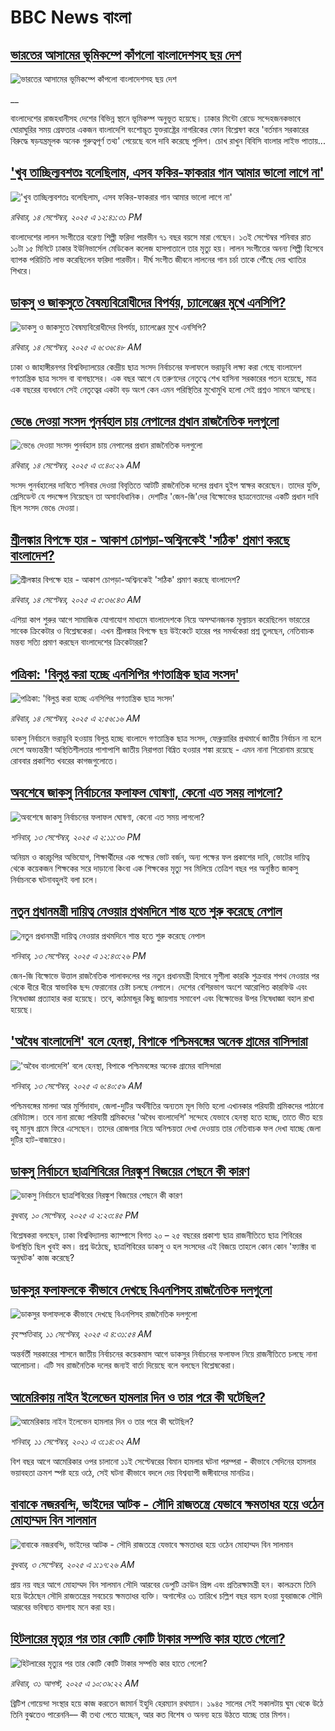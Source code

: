 # BBC News বাংলা## [ভারতের আসামের ভূমিকম্পে কাঁপলো বাংলাদেশসহ ছয় দেশ](https://www.bbc.co.uk/bengali/live/cp8jk62m8ekt?at_medium=RSS&at_campaign=rss?at_campaign=githubrss)![ভারতের আসামের ভূমিকম্পে কাঁপলো বাংলাদেশসহ ছয় দেশ](https://ichef.bbci.co.uk/ace/standard/240/cpsprodpb/5930/live/1e4857a0-9164-11f0-9cf6-cbf3e73ce2b9.jpg)__বাংলাদেশের রাজহধানীসহ দেশের বিভিন্ন স্থানে ভূমিকম্প অনুভূত হয়েছে। ঢাকার মিন্টো রোডে সন্দেহজনকভাবে ঘোরাঘুরির সময় গ্রেফতার একজন বাংলাদেশি বংশোদ্ভূত যুক্তরাষ্ট্রের নাগরিকের ফোন বিশ্লেষণ করে 'বর্তমান সরকারের বিরুদ্ধে ষড়যন্ত্রমূলক অনেক গুরুত্বপূর্ণ তথ্য' পেয়েছে বলে দাবি করেছে পুলিশ। চোখ রাখুন বিবিসি বাংলার লাইভ পাতায়...## ['খুব তাচ্ছিল্যবশতঃ বলেছিলাম, এসব ফকির-ফাকরার গান আমার ভালো লাগে না'](https://www.bbc.com/bengali/articles/c0m49x18jygo?at_medium=RSS&at_campaign=rss?at_campaign=githubrss)!['খুব তাচ্ছিল্যবশতঃ বলেছিলাম, এসব ফকির-ফাকরার গান আমার ভালো লাগে না'](https://ichef.bbci.co.uk/ace/ws/240/cpsprodpb/a133/live/2055cd20-915f-11f0-b391-6936825093bd.jpg)_রবিবার, ১৪ সেপ্টেম্বর, ২০২৫ এ ১২:৪১:৩১ PM_বাংলাদেশের লালন সংগীতের বরেণ্য শিল্পী ফরিদা পারভীন ৭১ বছর বয়সে মারা গেছেন। ১৩ই সেপ্টেম্বর শনিবার রাত ১০টা ১৫ মিনিটে ঢাকার ইউনিভার্সেল মেডিকেল কলেজ হাসপাতালে তার মৃত্যু হয়। লালন সংগীতের অনন্য শিল্পী হিসেবে ব্যাপক পরিচিতি লাভ করেছিলেন ফরিদা পারভীন। দীর্ঘ সংগীত জীবনে লালনের গান চর্চা তাকে পৌঁছে দেয় খ্যাতির শিখরে।## [ডাকসু ও জাকসুতে বৈষম্যবিরোধীদের বিপর্যয়, চ্যালেঞ্জের মুখে এনসিপি?](https://www.bbc.com/bengali/articles/czxw4lq0r4go?at_medium=RSS&at_campaign=rss?at_campaign=githubrss)![ডাকসু ও জাকসুতে বৈষম্যবিরোধীদের বিপর্যয়, চ্যালেঞ্জের মুখে এনসিপি?](https://ichef.bbci.co.uk/ace/ws/240/cpsprodpb/02dd/live/cd330220-90c3-11f0-9cf6-cbf3e73ce2b9.jpg)_রবিবার, ১৪ সেপ্টেম্বর, ২০২৫ এ ৬:৩৬:৪৮ AM_ঢাকা ও জাহাঙ্গীরনগর বিশ্ববিদ্যালয়ের কেন্দ্রীয় ছাত্র সংসদ নির্বাচনের ফলাফলে ভরাডুবি লক্ষ্য করা গেছে বাংলাদেশ গণতান্ত্রিক ছাত্র সংসদ বা বাগছাসের। এক বছর আগে যে তরুণদের নেতৃত্বে শেখ হাসিনা সরকারের পতন হয়েছে, মাত্র এক বছরের ব্যবধানে সেই নেতৃত্বের একটা বড় অংশ কেন এমন পরিস্থিতির মুখোমুখি হলো সেই প্রশ্নও সামনে আসছে।## [ভেঙে দেওয়া সংসদ পুনর্বহাল চায় নেপালের প্রধান রাজনৈতিক দলগুলো](https://www.bbc.com/bengali/articles/c8xr84v28ydo?at_medium=RSS&at_campaign=rss?at_campaign=githubrss)![ভেঙে দেওয়া সংসদ পুনর্বহাল চায় নেপালের প্রধান রাজনৈতিক দলগুলো](https://ichef.bbci.co.uk/ace/ws/240/cpsprodpb/c1d9/live/17f2e360-9115-11f0-9cf6-cbf3e73ce2b9.jpg)_রবিবার, ১৪ সেপ্টেম্বর, ২০২৫ এ ৩:৪০:২৯ AM_সংসদ পুনর্বহালের দাবিতে শনিবার দেওয়া বিবৃতিতে আটটি রাজনৈতিক দলের প্রধান হুইপ স্বাক্ষর করেছেন। তাদের যুক্তি, প্রেসিডেন্ট যে পদক্ষেপ নিয়েছেন তা অসাংবিধানিক। দেশটির 'জেন-জি'দের বিক্ষোভের ছাত্রনেতাদের একটি প্রধান দাবি ছিল সংসদ ভেঙে দেওয়া।## [শ্রীলঙ্কার বিপক্ষে হার - আকাশ চোপড়া-অশ্বিনকেই 'সঠিক' প্রমাণ করছে বাংলাদেশ?](https://www.bbc.com/bengali/articles/c7085wne5qzo?at_medium=RSS&at_campaign=rss?at_campaign=githubrss)![শ্রীলঙ্কার বিপক্ষে হার - আকাশ চোপড়া-অশ্বিনকেই 'সঠিক' প্রমাণ করছে বাংলাদেশ?](https://ichef.bbci.co.uk/ace/ws/240/cpsprodpb/0c59/live/aeb54f90-9129-11f0-97ae-b737def9a5d1.jpg)_রবিবার, ১৪ সেপ্টেম্বর, ২০২৫ এ ৫:৩৬:৪৩ AM_এশিয়া কাপ শুরুর আগে সামাজিক যোগাযোগ মাধ্যমে বাংলাদেশকে নিয়ে অসম্মানজনক মূল্যায়ন করেছিলেন ভারতের সাবেক ক্রিকেটার ও বিশ্লেষকেরা। এখন শ্রীলঙ্কার বিপক্ষে ছয়  উইকেটে হারের পর সমর্থকেরা প্রশ্ন তুলছেন, নেতিবাচক মন্তব্য সত্যি প্রমাণ করছেন বাংলাদেশের ক্রিকেটাররা?## [পত্রিকা: 'বিলুপ্ত করা হচ্ছে এনসিপির গণতান্ত্রিক ছাত্র সংসদ'](https://www.bbc.com/bengali/articles/cy0vyy8gn8eo?at_medium=RSS&at_campaign=rss?at_campaign=githubrss)![পত্রিকা: 'বিলুপ্ত করা হচ্ছে এনসিপির গণতান্ত্রিক ছাত্র সংসদ'](https://ichef.bbci.co.uk/ace/ws/240/cpsprodpb/372a/live/f8364e00-9113-11f0-9edc-994c7a4bf813.jpg)_রবিবার, ১৪ সেপ্টেম্বর, ২০২৫ এ ২:৫৬:১৬ AM_ডাকসু নির্বাচনে ভরাডুবি হওয়ায় বিলুপ্ত হচ্ছে বাংলাদে গণতান্ত্রিক ছাত্র সংসদ, ফেব্রুয়ারির প্রথমার্ধে জাতীয় নির্বাচন না হলে দেশে অভ্যন্তরীণ অস্থিতিশীলতার পাশাপাশি জাতীয় নিরাপত্তা বিঘ্নিত হওয়ার শঙ্কা রয়েছে - এমন নানা শিরোনাম রয়েছে রোববার প্রকাশিত খবরের কাগজগুলোতে।## [অবশেষে জাকসু নির্বাচনের ফলাফল ঘোষণা, কেনো এত সময় লাগলো?](https://www.bbc.com/bengali/articles/cgmz1rw7gwjo?at_medium=RSS&at_campaign=rss?at_campaign=githubrss)![অবশেষে জাকসু নির্বাচনের ফলাফল ঘোষণা, কেনো এত সময় লাগলো?](https://ichef.bbci.co.uk/ace/ws/240/cpsprodpb/cfa2/live/dd6631a0-909e-11f0-9501-e11accb9a258.jpg)_শনিবার, ১৩ সেপ্টেম্বর, ২০২৫ এ ২:১১:৩০ PM_অনিয়ম ও কারচুপির অভিযোগ, শিক্ষার্থীদের এক পক্ষের ভোট বর্জন, অন্য পক্ষের ফল প্রকাশের দাবি, ভোটের দায়িত্ব থেকে কয়েকজন শিক্ষকের সরে দাড়ানো কিংবা এক শিক্ষকের মৃত্যু সব মিলিয়ে তেত্রিশ বছর পর অনুষ্ঠিত জাকসু নির্বাচনকে ঘটনাবহুলই বলা চলে।## [নতুন প্রধানমন্ত্রী দায়িত্ব নেওয়ার প্রথমদিনে শান্ত হতে শুরু করেছে নেপাল](https://www.bbc.com/bengali/articles/c930kzrlywxo?at_medium=RSS&at_campaign=rss?at_campaign=githubrss)![নতুন প্রধানমন্ত্রী দায়িত্ব নেওয়ার প্রথমদিনে শান্ত হতে শুরু করেছে নেপাল](https://ichef.bbci.co.uk/ace/ws/240/cpsprodpb/94c5/live/723e58d0-9099-11f0-84c8-99de564f0440.jpg)_শনিবার, ১৩ সেপ্টেম্বর, ২০২৫ এ ১২:৪৩:২৬ PM_জেন-জি বিক্ষোভে উত্তাল রাজনৈতিক পালাবদলের পর নতুন প্রধানমন্ত্রী হিসাবে সুশীলা কারকি শুক্রবার শপথ নেওয়ার পর থেকে ধীরে ধীরে স্বাভাবিক ছন্দ ফেরানোর চেষ্টা চলছে নেপালে। দেশের বেশিরভাগ অংশে আরোপিত কারফিউ এবং নিষেধাজ্ঞা প্রত্যাহার করা হয়েছে। তবে, কাঠমান্ডুর কিছু জায়গায় সমাবেশ এবং বিক্ষোভের উপর নিষেধাজ্ঞা বহাল রাখা হয়েছে।## ['অবৈধ বাংলাদেশি' বলে হেনস্থা, বিপাকে পশ্চিমবঙ্গের অনেক গ্রামের বাসিন্দারা](https://www.bbc.com/bengali/articles/ckg21jxyj5yo?at_medium=RSS&at_campaign=rss?at_campaign=githubrss)!['অবৈধ বাংলাদেশি' বলে হেনস্থা, বিপাকে পশ্চিমবঙ্গের অনেক গ্রামের বাসিন্দারা](https://ichef.bbci.co.uk/ace/ws/240/cpsprodpb/46d4/live/5d563fc0-8fed-11f0-84c8-99de564f0440.jpg)_শনিবার, ১৩ সেপ্টেম্বর, ২০২৫ এ ৬:৪০:৫৯ AM_পশ্চিমবঙ্গের মালদা আর মুর্শিদাবাদ, জেলা-দুটির অর্থনীতির অন্যতম মূল ভিত্তি হলো এখানকার পরিযায়ী শ্রমিকদের পাঠানো রেমিট্যান্স। তবে নানা রাজ্যে পরিযায়ী শ্রমিকদের 'অবৈধ বাংলাদেশি' সন্দেহে যেভাবে হেনস্থা হতে হচ্ছে, তাতে ভীত হয়ে বহু মানুষ গ্রামে ফিরে এসেছেন। তাদের রোজগার নিয়ে অনিশ্চয়তা দেখা দেওয়ায় তার নেতিবাচক ফল দেখা যাচ্ছে জেলা দুটির হাট-বাজারেও।## [ডাকসু নির্বাচনে ছাত্রশিবিরের নিরঙ্কুশ বিজয়ের পেছনে কী কারণ](https://www.bbc.com/bengali/articles/cvgvemy3dk2o?at_medium=RSS&at_campaign=rss?at_campaign=githubrss)![ডাকসু নির্বাচনে ছাত্রশিবিরের নিরঙ্কুশ বিজয়ের পেছনে কী কারণ](https://ichef.bbci.co.uk/ace/ws/240/cpsprodpb/33bf/live/0c9c2420-8e51-11f0-b199-41ee52afc86b.jpg)_বুধবার, ১০ সেপ্টেম্বর, ২০২৫ এ ২:২৩:৪৫ PM_বিশ্লেষকরা বলছেন, ঢাকা বিশ্ববিদ্যালয় ক্যাম্পাসে বিগত ২০ – ২৫ বছরের প্রকাশ্য ছাত্র রাজনীতিতে ছাত্র শিবিরের উপস্থিতি ছিল খুবই কম। প্রশ্ন উঠেছে, ছাত্রশিবিরের ডাকসু ও হল সংসদের এই বিজয়ে তাহলে কোন কোন 'ফ্যাক্টর বা অনুঘটক' কাজ করেছে?## [ডাকসুর ফলাফলকে কীভাবে দেখছে বিএনপিসহ রাজনৈতিক দলগুলো](https://www.bbc.com/bengali/articles/c3rvw8rq0dzo?at_medium=RSS&at_campaign=rss?at_campaign=githubrss)![ডাকসুর ফলাফলকে কীভাবে দেখছে বিএনপিসহ রাজনৈতিক দলগুলো](https://ichef.bbci.co.uk/ace/ws/240/cpsprodpb/a5ef/live/3e1521d0-8ec1-11f0-8f12-7303442ee564.jpg)_বৃহস্পতিবার, ১১ সেপ্টেম্বর, ২০২৫ এ ৪:৩১:৫৪ AM_অন্তর্বর্তী সরকারের শাসনে জাতীয় নির্বাচনের কয়েকমাস আগে ডাকসুর নির্বাচনের ফলাফল নিয়ে রাজনীতিতে চলছে নানা আলোচনা। এটি সব রাজনৈতিক দলের জন্যই বার্তা দিয়েছে বলে বলছেন বিশ্লেষকেরা।## [আমেরিকায় নাইন ইলেভেন হামলার দিন ও তার পরে কী ঘটেছিল?](https://www.bbc.com/bengali/news-58102468?at_medium=RSS&at_campaign=rss?at_campaign=githubrss)![আমেরিকায় নাইন ইলেভেন হামলার দিন ও তার পরে কী ঘটেছিল?](https://ichef.bbci.co.uk/ace/standard/240/cpsprodpb/2FDA/production/_119705221_twintowers.jpg)_শনিবার, ১১ সেপ্টেম্বর, ২০২১ এ ৩:১৪:৩২ AM_বিশ বছর আগে আমেরিকার ওপর চালানো ১১ই সেপ্টেম্বরের বিমান হামলার ঘটনা পরম্পরা - কীভাবে সেদিনের হামলার ভয়াবহতা ক্রমশ স্পষ্ট হয়ে ওঠে, সেই ঘটনা কীভাবে বদলে দেয় বিশ্বব্যাপী জঙ্গীবাদের মানচিত্র।## [বাবাকে নজরবন্দি, ভাইদের আটক - সৌদি রাজতন্ত্রে যেভাবে ক্ষমতাধর হয়ে ওঠেন মোহাম্মদ বিন সালমান](https://www.bbc.com/bengali/articles/c1mpmx9dvrgo?at_medium=RSS&at_campaign=rss?at_campaign=githubrss)![বাবাকে নজরবন্দি, ভাইদের আটক - সৌদি রাজতন্ত্রে যেভাবে ক্ষমতাধর হয়ে ওঠেন মোহাম্মদ বিন সালমান](https://ichef.bbci.co.uk/ace/ws/240/cpsprodpb/8900/live/9e7b92f0-87e3-11f0-84c8-99de564f0440.jpg)_বুধবার, ৩ সেপ্টেম্বর, ২০২৫ এ ১:১৭:২৬ AM_প্রায় নয় বছর আগে মোহাম্মদ বিন সালমান সৌদি আরবের ডেপুটি ক্রাউন প্রিন্স এবং প্রতিরক্ষামন্ত্রী হন। কালক্রমে তিনি হয়ে উঠেছেন সৌদি রাজতন্ত্রের সবচেয়ে ক্ষমতাধর ব্যক্তি। অগাস্টের ৩১ তারিখে চল্লিশ বছর বয়স হওয়া যুবরাজকে সৌদি আরবের ভবিষ্যত বাদশাহ মনে করা হয়।## [হিটলারের মৃত্যুর পর তার কোটি কোটি টাকার সম্পত্তি কার হাতে গেলো?](https://www.bbc.com/bengali/articles/c15lj45vwlwo?at_medium=RSS&at_campaign=rss?at_campaign=githubrss)![হিটলারের মৃত্যুর পর তার কোটি কোটি টাকার সম্পত্তি কার হাতে গেলো?](https://ichef.bbci.co.uk/ace/ws/240/cpsprodpb/af67/live/b78d09b0-84c6-11f0-84c8-99de564f0440.jpg)_রবিবার, ৩১ আগস্ট, ২০২৫ এ ১০:৩৯:২২ AM_ব্রিটিশ গোয়েন্দা সংস্থার হয়ে কাজ করতেন জামার্ন ইহুদি হেরম্যান রথম্যান। ১৯৪৫ সালের সেই সকালটায় ঘুম থেকে উঠে তিনি বুঝতেও পারেননি–– কী তথ্য পেতে যাচ্ছেন, আর কত বিশেষ ও অনন্য হয়ে উঠতে যাচ্ছে তার মিশন।